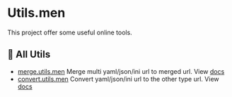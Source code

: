 # Utils.men

This project offer some useful online tools.

## 📝 All Utils

- [merge.utils.men](https://merge.utils.men) Merge multi yaml/json/ini url to merged url. View [docs](merge.md)
- [convert.utils.men](https://convert.utils.men) Convert yaml/json/ini url to the other type url. View [docs](convert.md)
